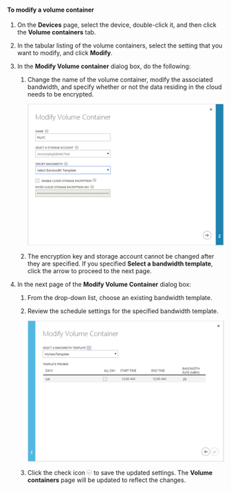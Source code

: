 <properties 
   pageTitle="Modify a volume container"
   description="Explains how you can use the StorSimple Manager service volume containers page to modify a volume container."
   services="storsimple"
   documentationCenter="NA"
   authors="SharS"
   manager="adinah"
   editor="tysonn" />
<tags 
   ms.service="storsimple"
   ms.devlang="NA"
   ms.topic="article"
   ms.tgt_pltfrm="NA"
   ms.workload="TBD"
   ms.date="05/13/2015"
   ms.author="v-sharos" />


#### To modify a volume container

1. On the **Devices** page, select the device, double-click it, and then click the **Volume containers** tab.

2. In the tabular listing of the volume containers, select the setting that you want to modify, and click **Modify**.

3. In the **Modify Volume container** dialog box, do the following:

    1. Change the name of the volume container, modify the associated bandwidth, and specify whether or not the data residing in the cloud needs to be encrypted.

        ![Modify Volume Container with Bandwidth Template 1](./media/storsimple-modify-volume-container/HCS_ModifyVCBT1-include.png)

    2. The encryption key and storage account cannot be changed after they are specified. If you specified **Select a bandwidth template**, click the arrow to proceed to the next page.

4. In the next page of the **Modify Volume Container** dialog box:

    1. From the drop-down list, choose an existing bandwidth template.

    2. Review the schedule settings for the specified bandwidth template.

        ![Modify Volume Container with Bandwidth Template 2](./media/storsimple-modify-volume-container/HCS_ModifyVCBT2-include.png)

    3. Click the check icon ![check icon](./media/storsimple-modify-volume-container/HCS_CheckIcon-include.png) to save the updated settings. The **Volume containers** page will be updated to reflect the changes.

 



